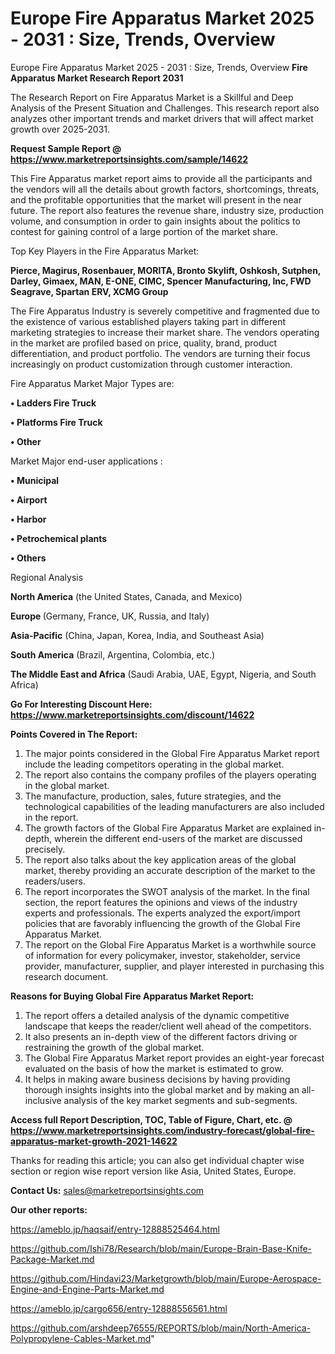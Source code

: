 # Europe Fire Apparatus Market 2025 - 2031 : Size, Trends, Overview
Europe Fire Apparatus Market 2025 - 2031 : Size, Trends, Overview
<strong>Fire Apparatus Market Research Report 2031</strong>

The Research Report on Fire Apparatus Market is a Skillful and Deep Analysis of the Present Situation and Challenges. This research report also analyzes other important trends and market drivers that will affect market growth over 2025-2031.

<strong>Request Sample Report @ <a href=https://www.marketreportsinsights.com/sample/14622>https://www.marketreportsinsights.com/sample/14622</a></strong>

This Fire Apparatus market report aims to provide all the participants and the vendors will all the details about growth factors, shortcomings, threats, and the profitable opportunities that the market will present in the near future. The report also features the revenue share, industry size, production volume, and consumption in order to gain insights about the politics to contest for gaining control of a large portion of the market share.

Top Key Players in the Fire Apparatus Market:

<strong>Pierce, Magirus, Rosenbauer, MORITA, Bronto Skylift, Oshkosh, Sutphen, Darley, Gimaex, MAN, E-ONE, CIMC, Spencer Manufacturing, Inc, FWD Seagrave, Spartan ERV, XCMG Group</strong>

The Fire Apparatus Industry is severely competitive and fragmented due to the existence of various established players taking part in different marketing strategies to increase their market share. The vendors operating in the market are profiled based on price, quality, brand, product differentiation, and product portfolio. The vendors are turning their focus increasingly on product customization through customer interaction.

Fire Apparatus Market Major Types are:

<strong>• Ladders Fire Truck

• Platforms Fire Truck

• Other</strong>

Market Major end-user applications :

<strong>• Municipal

• Airport

• Harbor

• Petrochemical plants

• Others</strong>

Regional Analysis

</u><strong><b>North America</b></strong> (the United States, Canada, and Mexico)

<strong><b>Europe </b></strong>(Germany, France, UK, Russia, and Italy)

<strong><b>Asia-Pacific</b></strong> (China, Japan, Korea, India, and Southeast Asia)

<strong><b>South America</b></strong> (Brazil, Argentina, Colombia, etc.)

<strong><b>The Middle East and Africa</b></strong> (Saudi Arabia, UAE, Egypt, Nigeria, and South Africa)

<strong>Go For Interesting Discount Here: <a href=https://www.marketreportsinsights.com/discount/14622>https://www.marketreportsinsights.com/discount/14622</a></strong>

<strong>Points Covered in The Report:</strong>
<ol>
  <li>The major points considered in the Global Fire Apparatus Market report include the leading competitors operating in the global market.</li>
  <li>The report also contains the company profiles of the players operating in the global market.</li>
  <li>The manufacture, production, sales, future strategies, and the technological capabilities of the leading manufacturers are also included in the report.</li>
  <li>The growth factors of the Global Fire Apparatus Market are explained in-depth, wherein the different end-users of the market are discussed precisely.</li>
  <li>The report also talks about the key application areas of the global market, thereby providing an accurate description of the market to the readers/users.</li>
  <li>The report incorporates the SWOT analysis of the market. In the final section, the report features the opinions and views of the industry experts and professionals. The experts analyzed the export/import policies that are favorably influencing the growth of the Global Fire Apparatus Market.</li>
  <li>The report on the Global Fire Apparatus Market is a worthwhile source of information for every policymaker, investor, stakeholder, service provider, manufacturer, supplier, and player interested in purchasing this research document.</li>
</ol>
<strong>Reasons for Buying Global Fire Apparatus Market Report:</strong>

<ol>
  <li>The report offers a detailed analysis of the dynamic competitive landscape that keeps the reader/client well ahead of the competitors.</li>
  <li>It also presents an in-depth view of the different factors driving or restraining the growth of the global market.</li>
  <li>The Global Fire Apparatus Market report provides an eight-year forecast evaluated on the basis of how the market is estimated to grow.</li>
  <li>It helps in making aware business decisions by having providing thorough insights insights into the global market and by making an all-inclusive analysis of the key market segments and sub-segments.</li>
</ol>
<strong>Access full Report Description, TOC, Table of Figure, Chart, etc. @ <a href=https://www.marketreportsinsights.com/industry-forecast/global-fire-apparatus-market-growth-2021-14622>https://www.marketreportsinsights.com/industry-forecast/global-fire-apparatus-market-growth-2021-14622</a></strong>


Thanks for reading this article; you can also get individual chapter wise section or region wise report version like Asia, United States, Europe.

<strong>Contact Us:</strong>
sales@marketreportsinsights.com

<strong>Our other reports:</strong>

<a href=https://ameblo.jp/haqsaif/entry-12888525464.html>https://ameblo.jp/haqsaif/entry-12888525464.html</a>

<a href=https://github.com/Ishi78/Research/blob/main/Europe-Brain-Base-Knife-Package-Market.md>https://github.com/Ishi78/Research/blob/main/Europe-Brain-Base-Knife-Package-Market.md</a>

<a href=https://github.com/Hindavi23/Marketgrowth/blob/main/Europe-Aerospace-Engine-and-Engine-Parts-Market.md>https://github.com/Hindavi23/Marketgrowth/blob/main/Europe-Aerospace-Engine-and-Engine-Parts-Market.md</a>

<a href=https://ameblo.jp/cargo656/entry-12888556561.html>https://ameblo.jp/cargo656/entry-12888556561.html</a>

<a href=https://github.com/arshdeep76555/REPORTS/blob/main/North-America-Polypropylene-Cables-Market.md>https://github.com/arshdeep76555/REPORTS/blob/main/North-America-Polypropylene-Cables-Market.md</a>"
